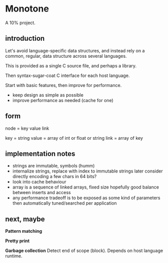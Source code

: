 # Monotone

A 10% project.

## introduction

Let's avoid language-specific data structures, and instead rely on a common, regular, data structure across several languages.

This is provided as a single C source file, and perhaps a library.

Then syntax-sugar-coat C interface for each host language.

Start with basic features, then improve for performance.

- keep design as simple as possible
- improve performance as needed (cache for one)

## form

node = key value link

key = string
value = array of int or float or string
link = array of key


## implementation notes

- strings are immutable, symbols (humm)
- internalize strings, replace with index to immutable strings 
  later consider directly encoding a few chars in 64 bits?
- look into cache behaviour
- array is a sequence of linked arrays, fixed size
  hopefully good balance between inserts and access
- any performance tradeoff is to be exposed as some kind of parameters 
  then automatically tuned/searched per application

## next, maybe

**Pattern matching**

**Pretty print**

**Garbage collection** Detect end of scope (block). Depends on host language runtime.

